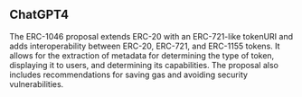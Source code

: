 ## ChatGPT4

The ERC-1046 proposal extends ERC-20 with an ERC-721-like tokenURI and adds interoperability between ERC-20, ERC-721, and ERC-1155 tokens. It allows for the extraction of metadata for determining the type of token, displaying it to users, and determining its capabilities. The proposal also includes recommendations for saving gas and avoiding security vulnerabilities.
